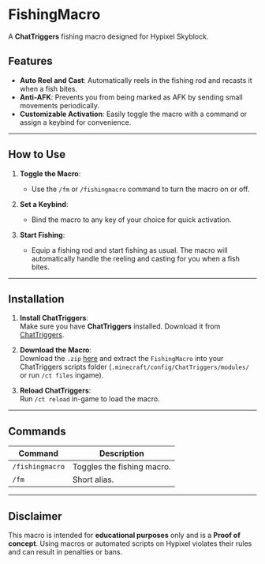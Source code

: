 # FishingMacro  

A **ChatTriggers** fishing macro designed for Hypixel Skyblock.  

## Features  

- **Auto Reel and Cast**: Automatically reels in the fishing rod and recasts it when a fish bites.  
- **Anti-AFK**: Prevents you from being marked as AFK by sending small movements periodically.  
- **Customizable Activation**: Easily toggle the macro with a command or assign a keybind for convenience.  

---

## How to Use  

1. **Toggle the Macro**:  
   - Use the `/fm` or `/fishingmacro` command to turn the macro on or off.  

2. **Set a Keybind**:  
   - Bind the macro to any key of your choice for quick activation.  

3. **Start Fishing**:  
   - Equip a fishing rod and start fishing as usual. The macro will automatically handle the reeling and casting for you when a fish bites.  

---

## Installation  

1. **Install ChatTriggers**:  
   Make sure you have **ChatTriggers** installed. Download it from [ChatTriggers](https://www.chattriggers.com).  

2. **Download the Macro**:  
   Download the `.zip` [here](https://github.com/MayMinecraft/FishingMacro/archive/refs/heads/main.zip) and extract the `FishingMacro` into your ChatTriggers scripts folder (`.minecraft/config/ChatTriggers/modules/` or run `/ct files` ingame).  

3. **Reload ChatTriggers**:  
   Run `/ct reload` in-game to load the macro.  

---

## Commands  

| Command             | Description                        |  
|---------------------|------------------------------------|  
| `/fishingmacro`     | Toggles the fishing macro.         |  
| `/fm`               | Short alias.                       |  

---

## Disclaimer  

This macro is intended for **educational purposes** only and is a **Proof of concept**. Using macros or automated scripts on Hypixel violates their rules and can result in penalties or bans.  



